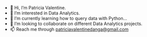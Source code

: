 - 👋 Hi, I’m Patricia Valentine.
- 👀 I’m interested in Data Analytics.
- 🌱 I’m currently learning how to query data with Python...
- 💞️ I’m looking to collaborate on different Data Analytics projects.
- 📫 Reach me through patriciavalentinedanga@gmail.com

<!---
patriciavalentine/patriciavalentine is a ✨ special ✨ repository because its `README.md` (this file) appears on your GitHub profile.
You can click the Preview link to take a look at your changes.
--->
